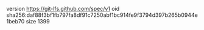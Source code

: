 version https://git-lfs.github.com/spec/v1
oid sha256:daf88f3bf1fb797fa8df91c7250abf1bc914fe9f3794d397b265b0944e1beb70
size 1399
